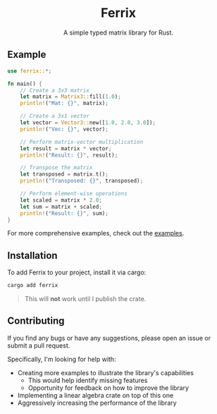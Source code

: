 <div align="center" id="user-content-toc">
  <ul style="list-style: none; padding-left: 0px;">
    <summary>
      <h1>Ferrix</h1>
    </summary>
  </ul>
  <p style="padding-top: 0px;">A simple typed matrix library for Rust.</p>
</div>

## Example

```rust
use ferrix::*;

fn main() {
    // Create a 3x3 matrix
    let matrix = Matrix3::fill(1.0);
    println!("Mat: {}", matrix);

    // Create a 3x1 vector
    let vector = Vector3::new([1.0, 2.0, 3.0]);
    println!("Vec: {}", vector);

    // Perform matrix-vector multiplication
    let result = matrix * vector;
    println!("Result: {}", result);

    // Transpose the matrix
    let transposed = matrix.t();
    println!("Transposed: {}", transposed);

    // Perform element-wise operations
    let scaled = matrix * 2.0;
    let sum = matrix + scaled;
    println!("Result: {}", sum);
}
```

For more comprehensive examples, check out the [examples](./examples).

## Installation

To add Ferrix to your project, install it via cargo:

```bash
cargo add ferrix
```

> This will **not** work until I publish the crate.

## Contributing

If you find any bugs or have any suggestions, please open an issue or submit a pull request.

Specifically, I'm looking for help with:
- Creating more examples to illustrate the library's capabilities
    - This would help identify missing features
    - Opportunity for feedback on how to improve the library
- Implementing a linear algebra crate on top of this one
- Aggressively increasing the performance of the library
